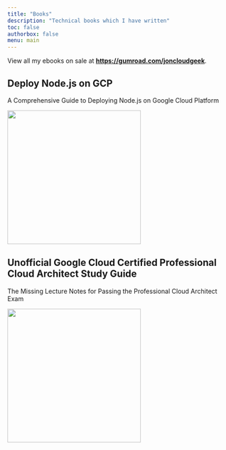 ```yaml
---
title: "Books"
description: "Technical books which I have written"
toc: false
authorbox: false
menu: main
---
```


View all my ebooks on sale at **https://gumroad.com/joncloudgeek**.

## Deploy Node.js on GCP

A Comprehensive Guide to Deploying Node.js on Google Cloud Platform

<a href="https://gumroad.com/l/yfSTq" target="_blank">
  <img src="/img/book-deploy-nodejs-gcp.png" width="300">
</a>

## Unofficial Google Cloud Certified Professional Cloud Architect Study Guide

The Missing Lecture Notes for Passing the Professional Cloud Architect Exam

<a href="https://gumroad.com/l/XGUpa" target="_blank">
  <img src="/img/book-pca-study-guide.png" width="300">
</a>

<script src="https://gumroad.com/js/gumroad.js"></script>
